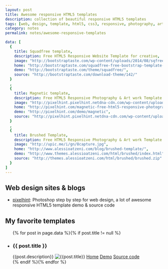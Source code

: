 ```yaml
---
layout: post
title: Awesome responsive HTML5 templates
description: collection of beautiful responsive HTML5 templates
tags: [web, design, template, html5, css3, responsive, photography, art, white, dark, black]
category: notes
permalink: notes/awesome-responsive-templates

data: [
  {
    title: Squadfree template,
    description: Free HTML5 Responsive Website Template for creative,
    image: "http://bootstraptaste.com/wp-content/uploads/2014/08/sqfree.jpg",
    home: "http://bootstraptaste.com/squadfree-free-bootstrap-template-creative/",
    demo: "http://bootstraptaste.com/theme/squadfree/",
    source: "http://bootstraptaste.com/download-theme/142/"
  }
  ,
  {
    title: Magnetic template,
    description: Free HTML5 Responsive Photography & Art work Template in white style,
    image: "http://pixelhint.pixelhint.netdna-cdn.com/wp-content/uploads/2014/05/home-portfolio.jpg",
    home: "http://pixelhint.com/magnetic-free-html5-responsive-photography-website-template/",
    demo: "http://pixelhint.com/demo/magnetic",
    source: "http://pixelhint.pixelhint.netdna-cdn.com/wp-content/uploads/2014/05/magnetic.zip"
  }
  ,
  {
    title: Brushed Template,
    description: Free HTML5 Responsive Photography & Art work Template in dark style,
    image: "http://upic.me/i/gn/8capture.jpg",
    home: "http://www.alessioatzeni.com/blog/brushed-template/",
    demo: "http://www.themes.alessioatzeni.com/html/brushed/index.html",
    source: "http://themes.alessioatzeni.com/html/brushed/brushed.zip"
  }
]
---
```


## Web design sites & blogs
- [pixelhint](http://pixelhint.com/): Photoshop step by step for web design, a lot of awesome responsive HTML5 template demo & source code

## My favorite templates
<ul class="my-favorite-templates">
   {% for post in page.data %}{% if post.title != null %}
     <li itemscope>
       <h3>{{ post.title }}</h3>
       {{post.description}}
       <img alt="{{post.title}}" src="{{ post.image }}">
       <a class="pure-button button-small" href="{{ post.home }}"><i class="fa fa-home"></i>Home</a>
       <a class="pure-button button-small" href="{{ post.demo }}"><i class="fa fa-play"></i>Demo</a>
       <a class="pure-button button-small" href="{{ post.source }}"><i class="fa fa-code"></i>Source code</a>
     </li>
   {% endif %}{% endfor %}
 </ul>

